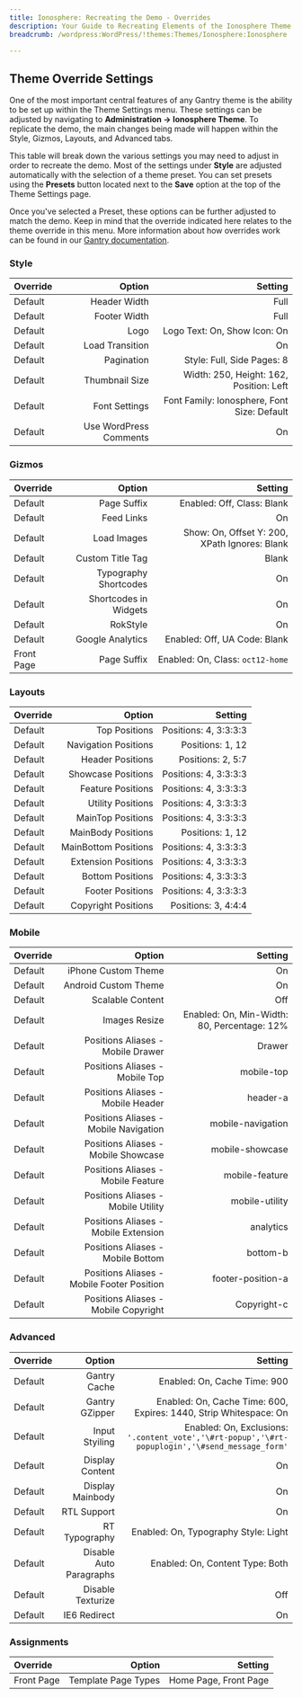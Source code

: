 ```yaml
---
title: Ionosphere: Recreating the Demo - Overrides
description: Your Guide to Recreating Elements of the Ionosphere Theme for WordPress
breadcrumb: /wordpress:WordPress/!themes:Themes/Ionosphere:Ionosphere

---
```


Theme Override Settings
-----
One of the most important central features of any Gantry theme is the ability to be set up within the Theme Settings menu. These settings can be adjusted by navigating to **Administration -> Ionosphere Theme**. To replicate the demo, the main changes being made will happen within the Style, Gizmos, Layouts, and Advanced tabs. 

This table will break down the various settings you may need to adjust in order to recreate the demo. Most of the settings under **Style** are adjusted automatically with the selection of a theme preset. You can set presets using the **Presets** button located next to the **Save** option at the top of the Theme Settings page.

Once you've selected a Preset, these options can be further adjusted to match the demo. Keep in mind that the override indicated here relates to the theme override in this menu. More information about how overrides work can be found in our [Gantry documentation][override].

### Style
| Override |                 Option |                                     Setting |  
| :------- | ---------------------: | ------------------------------------------: |  
| Default  |           Header Width |                                        Full |  
| Default  |           Footer Width |                                        Full |  
| Default  |                   Logo |                Logo Text: On, Show Icon: On |  
| Default  |        Load Transition |                                          On |  
| Default  |             Pagination |                  Style: Full, Side Pages: 8 |  
| Default  |         Thumbnail Size |     Width: 250, Height: 162, Position: Left |  
| Default  |          Font Settings | Font Family: Ionosphere, Font Size: Default |  
| Default  | Use WordPress Comments |                                          On |  

### Gizmos
| Override   |                Option |                                       Setting |  
| :--------- | --------------------: | --------------------------------------------: |  
| Default    |           Page Suffix |                    Enabled: Off, Class: Blank |  
| Default    |            Feed Links |                                            On |  
| Default    |           Load Images | Show: On, Offset Y: 200, XPath Ignores: Blank |  
| Default    |      Custom Title Tag |                                         Blank |  
| Default    | Typography Shortcodes |                                            On |  
| Default    | Shortcodes in Widgets |                                            On |  
| Default    |              RokStyle |                                            On |  
| Default    |      Google Analytics |                  Enabled: Off, UA Code: Blank |  
| Front Page |           Page Suffix |              Enabled: On, Class: `oct12-home` |  

### Layouts
| Override |               Option |               Setting |  
| :------- | -------------------: | --------------------: |  
| Default  |        Top Positions | Positions: 4, 3:3:3:3 |  
| Default  | Navigation Positions |      Positions: 1, 12 |  
| Default  |     Header Positions |     Positions: 2, 5:7 |  
| Default  |   Showcase Positions | Positions: 4, 3:3:3:3 |  
| Default  |    Feature Positions | Positions: 4, 3:3:3:3 |  
| Default  |    Utility Positions | Positions: 4, 3:3:3:3 |  
| Default  |    MainTop Positions | Positions: 4, 3:3:3:3 |  
| Default  |   MainBody Positions |      Positions: 1, 12 |  
| Default  | MainBottom Positions | Positions: 4, 3:3:3:3 |  
| Default  |  Extension Positions | Positions: 4, 3:3:3:3 |  
| Default  |     Bottom Positions | Positions: 4, 3:3:3:3 |  
| Default  |     Footer Positions | Positions: 4, 3:3:3:3 |  
| Default  |  Copyright Positions |   Positions: 3, 4:4:4 |  

### Mobile
| Override |                                     Option |                                     Setting |  
| :------- | -----------------------------------------: | ------------------------------------------: |  
| Default  |                        iPhone Custom Theme |                                          On |  
| Default  |                       Android Custom Theme |                                          On |  
| Default  |                           Scalable Content |                                         Off |  
| Default  |                              Images Resize | Enabled: On, Min-Width: 80, Percentage: 12% |  
| Default  |          Positions Aliases - Mobile Drawer |                                      Drawer |  
| Default  |             Positions Aliases - Mobile Top |                                  mobile-top |  
| Default  |          Positions Aliases - Mobile Header |                                    header-a |  
| Default  |      Positions Aliases - Mobile Navigation |                           mobile-navigation |  
| Default  |        Positions Aliases - Mobile Showcase |                             mobile-showcase |  
| Default  |         Positions Aliases - Mobile Feature |                              mobile-feature |  
| Default  |         Positions Aliases - Mobile Utility |                              mobile-utility |  
| Default  |       Positions Aliases - Mobile Extension |                                   analytics |  
| Default  |          Positions Aliases - Mobile Bottom |                                    bottom-b |  
| Default  | Positions Aliases - Mobile Footer Position |                           footer-position-a |  
| Default  |       Positions Aliases - Mobile Copyright |                                 Copyright-c |  

### Advanced
| Override |                  Option |                                                                                         Setting |  
| :------- | ----------------------: | ----------------------------------------------------------------------------------------------: |  
| Default  |            Gantry Cache |                                                                    Enabled: On, Cache Time: 900 |  
| Default  |          Gantry GZipper |                               Enabled: On, Cache Time: 600, Expires: 1440, Strip Whitespace: On |  
| Default  |          Input Styiling | Enabled: On, Exclusions: `'.content_vote','\#rt-popup','\#rt-popuplogin','\#send_message_form'` |  
| Default  |         Display Content |                                                                                              On |  
| Default  |        Display Mainbody |                                                                                              On |  
| Default  |             RTL Support |                                                                                              On |  
| Default  |           RT Typography |                                                            Enabled: On, Typography Style: Light |  
| Default  | Disable Auto Paragraphs |                                                                 Enabled: On, Content Type: Both |  
| Default  |       Disable Texturize |                                                                                             Off |  
| Default  |            IE6 Redirect |                                                                                              On |   

### Assignments
| Override   |              Option |               Setting |  
| :--------- | ------------------: | --------------------: |  
| Front Page | Template Page Types | Home Page, Front Page |  

[override]: http://gantry-framework.org/documentation/wordpress/configure/
